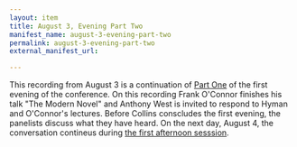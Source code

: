 ```yaml
---
layout: item
title: August 3, Evening Part Two
manifest_name: august-3-evening-part-two
permalink: august-3-evening-part-two
external_manifest_url: 

---
```

This recording from August 3 is a continuation of <a href="https://tanyaclement.github.io/harvard1953/august-3-evening-part-one">Part One</a> of the first evening of the conference. On this recording Frank O'Connor finishes his talk "The Modern Novel" and Anthony West is invited to respond to Hyman and O'Connor's lectures. Before Collins conscludes the first evening, the panelists discuss what they have heard. On the next day, August 4, the conversation contineus during <a href="https://tanyaclement.github.io/harvard1953/august-4-afternoon-part-one">the first afternoon sesssion</a>. 
